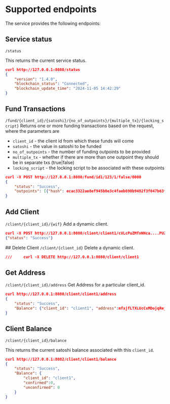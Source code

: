 # Supported endpoints
The service provides the following endpoints:
## Service status
`/status`

This returns the current service status.
```JSON
curl http://127.0.0.1:8080/status
{
    "version": "1.4.0", 
    "blockchain_status": "Connected", 
    "blockchain_update_time": "2024-11-05 14:42:29"
}
```


## Fund Transactions
`/fund/{client_id}/{satoshi}/{no_of_outpoints}/{multiple_tx}/{locking_script}`
Returns one or more funding transactions based on the request, where the parameters are 
* `client_id` - the client id from which these funds will come
* `satoshi` - the value in satoshi to be funded
* `no_of_outpoints` - the number of funding outpoints to be provided
* `multiple_tx` - whether if there are more than one outpoint they should be in separate txs (true|false)
* `locking_script` - the locking script to be associated with these outpoints
```JSON
curl -X POST http://127.0.0.1:8080/fund/id1/123/1/false/0000
{
    "status": "Success", 
    "outpoints": [{"hash": ecac3322ae8ef945b8e3c4faeb690b9482f3f047b63f9f9b612e02735086b8a2, "index": 1}]
}  

```

## Add Client
`/client/{client_id}/{wif}`
Add a dynamic client.
```JSON
curl -X POST http://127.0.0.1:8080/client/client1/cVLcPuZMfnNNca....PUZ4LtnC3MjoLh3piTnX9WCndRqWh
{"status": "Success"}
```

## Delete Client
`/client/{client_id}`
Delete a dynamic client.

```JSON
///     curl -X DELETE http://127.0.0.1:8080/client/client1
```

## Get Address
`/client/{client_id}/address`
Get Address for a particular client_id.

```JSON
curl http://127.0.0.1:8080/client/client1/address
{
    "status": "Success", 
    "Balance": {"client_id": "client1", "address":mfxjfLTXLUcCxMDojqRejpfKnF9WhRG5BK} 
}                                                                                                                          
```


## Client Balance
`/client/{client_id}/balance`

This returns the current satoshi balance associated with this `client_id`.
```JSON
curl http://127.0.0.1:8082/client/client1/balance      
{   
    "status": "Success", 
    "Balance": {
        "client_id": "client1", 
        "confirmed":0, 
        "unconfirmed": 0
    } 
}
```


